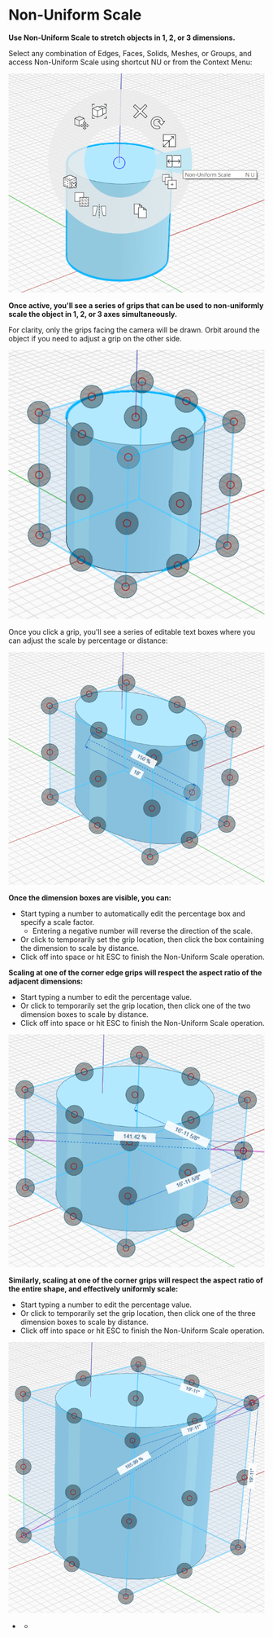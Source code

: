 # Non-Uniform Scale

**Use Non-Uniform Scale to stretch objects in 1, 2, or 3 dimensions.**

Select any combination of Edges, Faces, Solids, Meshes, or Groups, and access Non-Uniform Scale using shortcut NU or from the Context Menu:

![](.gitbook/assets/assets-lud0saywlwiiwtsyxln-lz7k93h9run_tqiy0h-lz7lt3luxablqbk4xfm-nu-scale_context-menu.PNG)

**Once active, you'll see a series of grips that can be used to non-uniformly scale the object in 1, 2, or 3 axes simultaneously.** 

For clarity, only the grips facing the camera will be drawn. Orbit around the object if you need to adjust a grip on the other side.

![](.gitbook/assets/assets-lud0saywlwiiwtsyxln-lz7k93h9run_tqiy0h-lz7m-ggpqic-suylrqr-nu-scale_grips-1.PNG)

Once you click a grip, you'll see a series of editable text boxes where you can adjust the scale by percentage or distance:

![](.gitbook/assets/assets-lud0saywlwiiwtsyxln-lz7k93h9run_tqiy0h-lz7mfg91ktl6_mhl2yh-nu-scale_grips-2%20%281%29.PNG)



**Once the dimension boxes are visible, you can:**

* Start typing a number to automatically edit the percentage box and specify a scale factor.
  * Entering a negative number will reverse the direction of the scale.
* Or click to temporarily set the grip location, then click the box containing the dimension to scale by distance.
* Click off into space or hit ESC to finish the Non-Uniform Scale operation.

**Scaling at one of the corner edge grips will respect the aspect ratio of the adjacent dimensions:**

* Start typing a number to edit the percentage value.
* Or click to temporarily set the grip location, then click one of the two dimension boxes to scale by distance.
* Click off into space or hit ESC to finish the Non-Uniform Scale operation.

![](.gitbook/assets/assets-lud0saywlwiiwtsyxln-lz7k93h9run_tqiy0h-lz7ozuctwsfacnqz1yv-nu-scale_grips-3.PNG)



**Similarly, scaling at one of the corner grips will respect the aspect ratio of the entire shape, and effectively uniformly scale:**

* Start typing a number to edit the percentage value.
* Or click to temporarily set the grip location, then click one of the three dimension boxes to scale by distance.
* Click off into space or hit ESC to finish the Non-Uniform Scale operation.

![](.gitbook/assets/assets-lud0saywlwiiwtsyxln-lz7k93h9run_tqiy0h-lz7qgyzdmmdwn311vim-nu-scale_grips-4.PNG)

* * 
